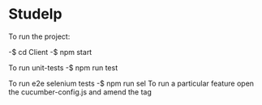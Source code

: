 # Studelp

To run the project:

-$ cd Client
-$ npm start

To run unit-tests
-$ npm run test

To run e2e selenium tests
-$ npm run sel
To run a particular feature open the cucumber-config.js and amend the tag



